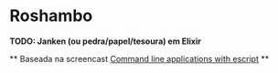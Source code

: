 # Roshambo

**TODO: Janken (ou pedra/papel/tesoura) em Elixir**

** Baseada na screencast [Command line applications with escript](https://elixircasts.io/command-line-applications-with-escript) **
